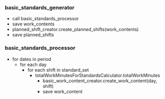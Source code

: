### basic_standards_generator
* call basic_standards_processor
* save work_contents
* planned_shift_creator.create_planned_shifts(work_contents)
* save planned_shifts

### basic_standards_processor
* for dates in period
  * for each day
    * for each shift in standard_set
      * totalWorkMinutesForStandardsCalculator.totalWorkMinutes
        * basic_work_content_creator.create_work_content(day, shift)
        * save work_content




